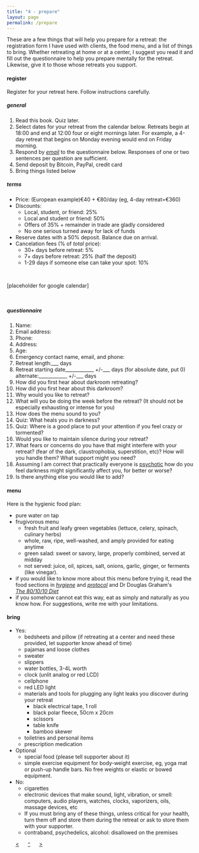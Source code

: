 ```yaml
---
title: "4 - prepare"
layout: page
permalink: /prepare
---
```


These are a few things that will help you prepare for a retreat: the registration form I have used with clients, the food menu, and a list of things to bring. Whether retreating at home or at a center, I suggest you read it and fill out the questionnaire to help you prepare mentally for the retreat. Likewise, give it to those whose retreats you support.

#### register

Register for your retreat here. Follow instructions carefully.

##### general

1. Read this book. Quiz later.
2. Select dates for your retreat from the calendar below. Retreats begin at 18:00 and end at 12:00 four or eight mornings later. For example, a 4-day retreat that begins on Monday evening would end on Friday morning.
3. Respond by [*email*](/about) to the questionnaire below. Responses of one or two sentences per question are sufficient. 
4. Send deposit by Bitcoin, PayPal, credit card
5. Bring things listed below

##### terms

- Price: (European example)&euro;40 + &euro;80/day (eg, 4-day retreat=&euro;360)
- Discounts: 
    - Local, student, or friend: 25% 
    - Local and student or friend: 50%
    - Offers of 35% + remainder in trade are gladly considered
    - No one serious turned away for lack of funds
- Reserve dates with a 50% deposit. Balance due on arrival.
- Cancelation fees (% of _total_ price): 
    - 30+ days before retreat: 5%
    - 7+ days before retreat: 25% (half the deposit)
    - 1-29 days if someone else can take your spot: 10% 

&nbsp;

\[placeholder for google calendar\]

&nbsp;

##### questionnaire

1. Name:
2. Email address:
3. Phone:
4. Address:
5. Age:
6. Emergency contact name, email, and phone:
7. Retreat length:\_\_\_ days
8. Retreat starting date\_\_\_\_\_\_\_\_\_\_\_\_ +/-\_\_\_ days (for absolute date, put 0)  
alternate:\_\_\_\_\_\_\_\_\_\_\_\_ +/-\_\_\_ days
9. How did you first hear about darkroom retreating?
10. How did you first hear about this darkroom?
11. Why would you like to retreat?
12. What will you be doing the week before the retreat? (It should not be especially exhausting or intense for you)
13. How does the menu sound to you?
14. Quiz: What heals you in darkness?
15. Quiz: Where is a good place to put your attention if you feel crazy or tormented?
16. Would you like to maintain silence during your retreat?
17. What fears or concerns do you have that might interfere with your retreat? (fear of the dark, claustrophobia, superstition, etc)? How will you handle them? What support might you need?
18. Assuming I am correct that practically everyone is [psychotic](/darkness-conjecture/psychosis) how do you feel darkness might significantly affect you, for better or worse?
19. Is there anything else you would like to add?

#### menu

Here is the hygienic food plan:

- pure water on tap
- frugivorous menu
    - fresh fruit and leafy green vegetables (lettuce, celery, spinach, culinary herbs)
    - whole, raw, ripe, well-washed, and amply provided for eating anytime
    - green salad: sweet or savory, large, properly combined, served at midday
    - not served: juice, oil, spices, salt, onions, garlic, ginger, or ferments (like vinegar).
- if you would like to know more about this menu before trying it, read the food sections in [*hygiene*](/hygiene) and [*protocol*](/protocol) and Dr Douglas Graham's  
[*The 80/10/10 Diet*](http://foodnsport.com)
- if you somehow cannot eat this way, eat as simply and naturally as you know how. For suggestions, write me with your limitations.

#### bring

- Yes:
    - bedsheets and pillow (if retreating at a center and need these provided, let supporter know ahead of time)
    - pajamas and loose clothes
    - sweater
    - slippers
    - water bottles, 3-4L worth
    - clock (unlit analog or red LCD)
    - cellphone
    - red LED light
    - materials and tools for plugging any light leaks you discover during your retreat
        - black electrical tape, 1 roll
        - black polar fleece, 50cm x 20cm
        - scissors
        - table knife 
        - bamboo skewer
    - toiletries and personal items
    - prescription medication
- Optional
    - special food (please tell supporter about it)
    - simple exercise equipment for body-weight exercise, eg, yoga mat or push-up handle bars. No free weights or elastic or bowed equipment.
- No: 
    - cigarettes
    - electronic devices that make sound, light, vibration, or smell: computers, audio players, watches, clocks, vaporizers, oils, massage devices, etc
    - If you must bring any of these things, unless critical for your health, turn them off and store them during the retreat or ask to store them with your supporter.
    - contraband, psychedelics, alcohol: disallowed on the premises

&nbsp;&nbsp;&nbsp;&nbsp;&nbsp;&nbsp;[&lt;](/protocol)&nbsp;&nbsp;&nbsp;&nbsp;&nbsp;&nbsp;[`^`](/)&nbsp;&nbsp;&nbsp;&nbsp;&nbsp;&nbsp;[&gt;](/design)

